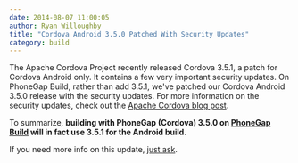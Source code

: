 ```yaml
---
date: 2014-08-07 11:00:05
author: Ryan Willoughby
title: "Cordova Android 3.5.0 Patched With Security Updates"
category: build
---
```


The Apache Cordova Project recently released Cordova 3.5.1, a patch for Cordova Android only. It contains a few very important security updates. On PhoneGap Build, rather than add 3.5.1, we've patched our Cordova Android 3.5.0 release with the security updates. For more information on the security updates, check out the [Apache Cordova blog post](http://cordova.apache.org/announcements/2014/08/04/android-351.html).

To summarize, __building with PhoneGap (Cordova) 3.5.0 on [PhoneGap Build](https://build.phonegap.com) will in fact use 3.5.1 for the Android build__.

If you need more info on this update, [just ask](http://community.phonegap.com).
